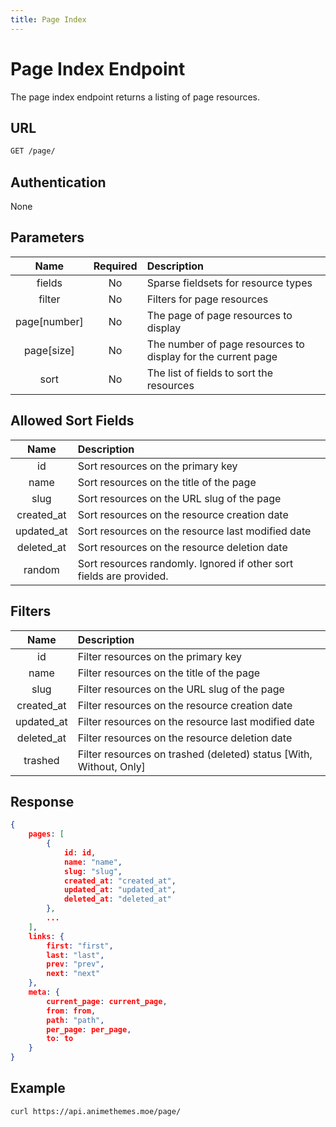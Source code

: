 ```yaml
---
title: Page Index
---
```


# Page Index Endpoint

The page index endpoint returns a listing of page resources.

## URL

```sh
GET /page/
```

## Authentication

None

## Parameters

| Name         | Required | Description                                                                  |
| :----------: | :------: | :--------------------------------------------------------------------------- |
| fields       | No       | Sparse fieldsets for resource types                                          |
| filter       | No       | Filters for page resources                                                   |
| page[number] | No       | The page of page resources to display                                        |
| page[size]   | No       | The number of page resources to display for the current page                 |
| sort         | No       | The list of fields to sort the resources                                     |

## Allowed Sort Fields

|    Name    | Description                                                         |
| :--------: | :------------------------------------------------------------------ |
| id         | Sort resources on the primary key                                   |
| name       | Sort resources on the title of the page                             |
| slug       | Sort resources on the URL slug of the page                          |
| created_at | Sort resources on the resource creation date                        |
| updated_at | Sort resources on the resource last modified date                   |
| deleted_at | Sort resources on the resource deletion date                        |
| random     | Sort resources randomly. Ignored if other sort fields are provided. |

## Filters

|    Name    | Description                                                        |
| :--------: | :----------------------------------------------------------------- |
| id         | Filter resources on the primary key                                |
| name       | Filter resources on the title of the page                          |
| slug       | Filter resources on the URL slug of the page                       |
| created_at | Filter resources on the resource creation date                     |
| updated_at | Filter resources on the resource last modified date                |
| deleted_at | Filter resources on the resource deletion date                     |
| trashed    | Filter resources on trashed (deleted) status [With, Without, Only] |

## Response

```json
{
    pages: [
        {
            id: id,
            name: "name",
            slug: "slug",
            created_at: "created_at",
            updated_at: "updated_at",
            deleted_at: "deleted_at"
        },
        ...
    ],
    links: {
        first: "first",
        last: "last",
        prev: "prev",
        next: "next"
    },
    meta: {
        current_page: current_page,
        from: from,
        path: "path",
        per_page: per_page,
        to: to
    }
}
```

## Example

```bash
curl https://api.animethemes.moe/page/
```
